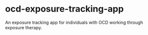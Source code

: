 # ocd-exposure-tracking-app
An exposure tracking app for individuals with OCD working through exposure therapy. 

